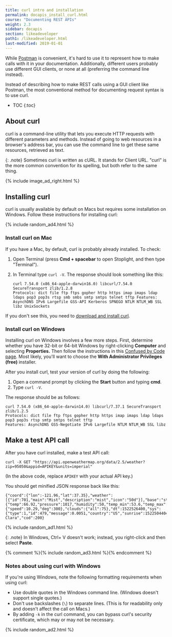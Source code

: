 ```yaml
---
title: curl intro and installation
permalink: docapis_install_curl.html
course: "Documenting REST APIs"
weight: 2.3
sidebar: docapis
section: likeadeveloper
path1: /likeadeveloper.html
last-modified: 2019-01-01
---
```


While [Postman](docapis_postman.html) is convenient, it's hard to use it to represent how to make calls with it in your documentation. Additionally, different users probably use different GUI clients, or none at all (preferring the command line instead).

Instead of describing how to make REST calls using a GUI client like Postman, the most conventional method for documenting request syntax is to use curl.

* TOC
{:toc}

## About curl

curl is a command-line utility that lets you execute HTTP requests with different parameters and methods. Instead of going to web resources in a browser's address bar, you can use the command line to get these same resources, retrieved as text.

{: .note}
Sometimes curl is written as cURL. It stands for Client URL. "curl" is the more common convention for its spelling, but both refer to the same thing.

{% include image_ad_right.html %}

## Installing curl

curl is usually available by default on Macs but requires some installation on Windows. Follow these instructions for installing curl:

{% include random_ad4.html %}

### Install curl on Mac

If you have a Mac, by default, curl is probably already installed. To check:

1.  Open Terminal (press **Cmd + spacebar** to open Stoplight, and then type "Terminal").
2.  In Terminal type `curl -V`. The response should look something like this:

    ```
    curl 7.54.0 (x86_64-apple-darwin16.0) libcurl/7.54.0 SecureTransport zlib/1.2.8
    Protocols: dict file ftp ftps gopher http https imap imaps ldap ldaps pop3 pop3s rtsp smb smbs smtp smtps telnet tftp Features: AsynchDNS IPv6 Largefile GSS-API Kerberos SPNEGO NTLM NTLM_WB SSL libz UnixSockets
    ```

If you don't see this, you need to [download and install curl](http://curl.haxx.se/).

### Install curl on Windows

Installing curl on Windows involves a few more steps. First, determine whether you have 32-bit or 64-bit Windows by right-clicking **Computer** and selecting **Properties.** Then follow the instructions in this [Confused by Code page](http://www.confusedbycode.com/curl/#downloads). Most likely, you'll want to choose the **With Administrator Privileges (free)** installer.

After you install curl, test your version of curl by doing the following:

1. Open a command prompt by clicking the **Start** button and typing **cmd**.
2. Type `curl -V`.

The response should be as follows:

```
curl 7.54.0 (x86_64-apple-darwin14.0) libcurl/7.37.1 SecureTransport zlib/1.2.5
Protocols: dict file ftp ftps gopher http https imap imaps ldap ldaps pop3 pop3s rtsp smtp smtps telnet tftp
Features: AsynchDNS GSS-Negotiate IPv6 Largefile NTLM NTLM_WB SSL libz
```

## Make a test API call

After you have curl installed, make a test API call:

```
curl -X GET "https://api.openweathermap.org/data/2.5/weather?zip=95050&appid=APIKEY&units=imperial"
```

(In the above code, replace `APIKEY` with your actual API key.)

You should get minified JSON response back like this:

```
{"coord":{"lon":-121.96,"lat":37.35},"weather":[{"id":701,"main":"Mist","description":"mist","icon":"50d"}],"base":"stations","main":{"temp":66.92,"pressure":1017,"humidity":50,"temp_min":53.6,"temp_max":75.2},"visibility":16093,"wind":{"speed":10.29,"deg":300},"clouds":{"all":75},"dt":1522526400,"sys":{"type":1,"id":479,"message":0.0051,"country":"US","sunrise":1522504404,"sunset":1522549829},"id":420006397,"name":"Santa Clara","cod":200}
```

{% include random_ad1.html %}

{: .note}
In Windows, Ctrl+ V doesn't work; instead, you right-click and then select **Paste**.

{% comment %}{% include random_ad3.html %}{% endcomment %}

### Notes about using curl with Windows

If you're using Windows, note the following formatting requirements when using curl:

* Use double quotes in the Windows command line. (Windows doesn't support single quotes.)
* Don't use backslashes (`\`) to separate lines. (This is for readability only and doesn't affect the call on Macs.)
* By adding `-k` in the curl command, you can bypass curl's security certificate, which may or may not be necessary.

{% include random_ad2.html %}

